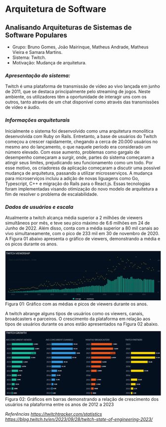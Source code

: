 # Arquitetura de Software

## Analisando Arquiteturas de Sistemas de Software Populares

- Grupo: Bruno Gomes, João Mairinque, Matheus Andrade, Matheus Vieira e Samara Martins.
- Sistema: Twitch.
- Motivação: Mudança de arquitetura.



### *Apresentação do sistema:*

Twitch é uma plataforma de transmissão de vídeo ao vivo lançada em junho de 2011, que se destaca principalmente pelo streaming de jogos. Neste ambiente, os utilizadores têm a oportunidade de interagir uns com os outros, tanto através de um chat disponível como através das transmissões de vídeo e áudio. 

### *Informações arquiteturais*
Inicialmente o sistema foi desenvolvido como uma arquitetura monolítica desenvolvida com Ruby on Rails. Entretanto, a base de usuários do Twitch começou a crescer rapidamente, chegando a cerca de 20.000 usuários no mesmo ano do lançamento, o que naquele período era considerado um número elevado. Com esse aumento, problemas como gargalo de desempenho começaram a surgir, onde, partes do sistema começaram a atingir seus limites, prejudicando seu funcionamento como um todo. Por esse motivo, os criadoress da aplicação começaram a discutir uma possível mudança de arquitetura, passando a utilizar microsserviços. A mudança para microserviços incluiu a adição de novas liguagens como Go, Typescript, C++ e migração do Rails para o React.js. Essas tecnologias foram implementadas visando otimização do novo modelo de arquitetura a fim de resolver o problema de escalabilidade.

### *Dados de usuários e escala*
Atualmente a twitch alcança média superior a 2 milhões de viewers simultâneos por mês, e teve seu pico máximo de 6.6 milhões em 24 de Junho de 2022. Além disso, conta com a média superior a 80 mil canais ao vivo simultaneamente, com o pico de 233 mil em 30 de novembro de 2020. A Figura 01 abaixo apresenta o gráfico de viewers, demonstrando a média e os picos durante os anos.


![Figura 01](img01.png)
Figura 01: Gráfico com as médias e picos de viewers durante os anos.

A twitch abrange alguns tipos de usuários como os viewers, canais, broadcasters e parceiros. O crescimento da plataforma em relação aos tipos de usuários durante os anos estão apresentados na Figura 02 abaixo.


![Figura 02: Gráficos em barras demonstrando a relação de crescimento dos usuários na plataforma entre os anos de 2012 a 2023.](img02.png)
Figura 02: Gráficos em barras demonstrando a relação de crescimento dos usuários na plataforma entre os anos de 2012 a 2023




*Referências
https://twitchtracker.com/statistics
https://blog.twitch.tv/en/2023/09/28/twitch-state-of-engineering-2023/*
